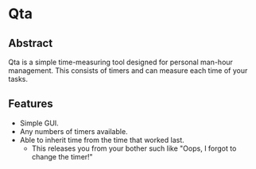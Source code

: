 Qta
====

Abstract
---------

Qta is a simple time-measuring tool designed for personal man-hour management.
This consists of timers and can measure each time of your tasks.

Features
---------

* Simple GUI.
* Any numbers of timers available.
* Able to inherit time from the time that worked last.
  - This releases you from your bother such like "Oops, I forgot to change the timer!"

